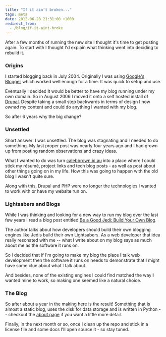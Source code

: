 ```yaml
---
title: "If it ain't broken..."
tags: meta
date: 2012-06-28 21:31:00 +1000
redirect_from:
  - /blog/if-it-aint-broke
---
```


After a few months of running the new site I thought it's time to get
posting again. To start with I thought I'd explain what thinking went into
deciding to rebuild it.

### Origins

I started blogging back in July 2004. Originally I was using
[Google's Blogger](http://www.blogger.com) which worked well enough for a
time. It was quick to setup and use.

Eventually I decided it would be better to have my blog running under
my own domain. So in August 2006 I moved it onto a self hosted install of
[Drupal](http://drupal.org). Despite taking a small step backwards in terms
of design I now *owned* my content and could do anything I wanted with my blog.

So after 6 years why the big change?

<!--break-->

### Unsettled

Short answer: I was unsettled. The blog was stagnating and I needed to do
something. My last proper post was nearly four years ago and I had grown
up from posting random observations and crazy ideas.

What I wanted to do was turn [calebbrown.id.au](http://calebbrown.id.au) into a place
where I could stick my résumé, project links and tech blog posts - as well
as post about other things going on in my life. How this was going to happen with the old blog I wasn't quite sure.

Along with this, Drupal and PHP were no longer the technologies I wanted to
work with or have my website run on.


### Lightsabers and Blogs

While I was thinking and looking for a new way to run my blog over the last few
years I read a blog post entitled
[Be a Good Jedi: Build Your Own Blog](http://wekeroad.com/2009/08/10/be-a-good-jedi-build-your-own-blog).

The author talks about how developers should build their own blogging engines
like Jedis build their own Lightsabers. As a web developer that idea really
resonated with me -- what I write about on my blog says as much about me as
the software it runs on.

So I decided that if I'm going to make my blog the place I talk web
development then the software it runs on needs to demonstrate that I might
have some clue about what I talk about.

And besides, none of the existing engines I could find matched the way I
wanted mine to work, so making one seemed like a natural choice.


### The Blog

So after about a year in the making here is the result! Something that is
almost a static blog, uses the disk for data storage and is written in
Python -- checkout the [about page](/about) if you want a little more detail.

Finally, in the next month or so, once I clean up the repo and stick in
a license file and some docs I'll open source it - so stay tuned.
